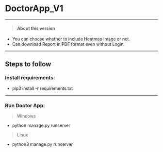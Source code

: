 # DoctorApp_V1
***
>#### About this version
- You can choose whether to include Heatmap Image or not.
- Can download Report in PDF format even without Login.
***

## Steps to follow

### Install requirements:
 - pip3 install -r requirements.txt
  
  ***

 ### Run Doctor App:
  > Windows 
  - python manage.py runserver
  
  > Linux
  - python3 manage.py runserver
